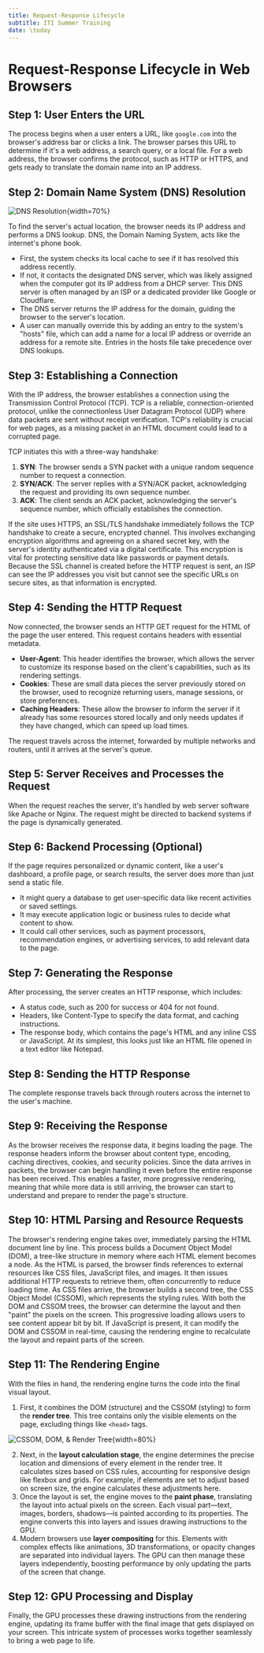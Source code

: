 ```yaml
---
title: Request-Response Lifecycle
subtitle: ITI Summer Training
date: \today
---
```


# Request-Response Lifecycle in Web Browsers

## **Step 1: User Enters the URL**

The process begins when a user enters a URL, like `google.com` into the browser's address bar or clicks a link. The browser parses this URL to determine if it's a web address, a search query, or a local file. For a web address, the browser confirms the protocol, such as HTTP or HTTPS, and gets ready to translate the domain name into an IP address.

## **Step 2: Domain Name System (DNS) Resolution**

![DNS Resolution](images/dns-resolution.png){width=70%}

To find the server's actual location, the browser needs its IP address and performs a DNS lookup. DNS, the Domain Naming System, acts like the internet's phone book.

- First, the system checks its local cache to see if it has resolved this address recently.
- If not, it contacts the designated DNS server, which was likely assigned when the computer got its IP address from a DHCP server. This DNS server is often managed by an ISP or a dedicated provider like Google or Cloudflare.
- The DNS server returns the IP address for the domain, guiding the browser to the server's location.
- A user can manually override this by adding an entry to the system's "hosts" file, which can add a name for a local IP address or override an address for a remote site. Entries in the hosts file take precedence over DNS lookups.

## **Step 3: Establishing a Connection**

With the IP address, the browser establishes a connection using the Transmission Control Protocol (TCP). TCP is a reliable, connection-oriented protocol, unlike the connectionless User Datagram Protocol (UDP) where data packets are sent without receipt verification. TCP's reliability is crucial for web pages, as a missing packet in an HTML document could lead to a corrupted page.

TCP initiates this with a three-way handshake:

1.  **SYN**: The browser sends a SYN packet with a unique random sequence number to request a connection.
2.  **SYN/ACK**: The server replies with a SYN/ACK packet, acknowledging the request and providing its own sequence number.
3.  **ACK**: The client sends an ACK packet, acknowledging the server's sequence number, which officially establishes the connection.

If the site uses HTTPS, an SSL/TLS handshake immediately follows the TCP handshake to create a secure, encrypted channel. This involves exchanging encryption algorithms and agreeing on a shared secret key, with the server's identity authenticated via a digital certificate. This encryption is vital for protecting sensitive data like passwords or payment details. Because the SSL channel is created before the HTTP request is sent, an ISP can see the IP addresses you visit but cannot see the specific URLs on secure sites, as that information is encrypted.

## **Step 4: Sending the HTTP Request**

Now connected, the browser sends an HTTP GET request for the HTML of the page the user entered. This request contains headers with essential metadata.

- **User-Agent**: This header identifies the browser, which allows the server to customize its response based on the client's capabilities, such as its rendering settings.
- **Cookies**: These are small data pieces the server previously stored on the browser, used to recognize returning users, manage sessions, or store preferences.
- **Caching Headers**: These allow the browser to inform the server if it already has some resources stored locally and only needs updates if they have changed, which can speed up load times.

The request travels across the internet, forwarded by multiple networks and routers, until it arrives at the server's queue.

## **Step 5: Server Receives and Processes the Request**

When the request reaches the server, it's handled by web server software like Apache or Nginx. The request might be directed to backend systems if the page is dynamically generated.

## **Step 6: Backend Processing (Optional)**

If the page requires personalized or dynamic content, like a user's dashboard, a profile page, or search results, the server does more than just send a static file.

- It might query a database to get user-specific data like recent activities or saved settings.
- It may execute application logic or business rules to decide what content to show.
- It could call other services, such as payment processors, recommendation engines, or advertising services, to add relevant data to the page.

## **Step 7: Generating the Response**

After processing, the server creates an HTTP response, which includes:

- A status code, such as 200 for success or 404 for not found.
- Headers, like Content-Type to specify the data format, and caching instructions.
- The response body, which contains the page's HTML and any inline CSS or JavaScript. At its simplest, this looks just like an HTML file opened in a text editor like Notepad.

## **Step 8: Sending the HTTP Response**

The complete response travels back through routers across the internet to the user's machine.

## **Step 9: Receiving the Response**

As the browser receives the response data, it begins loading the page. The response headers inform the browser about content type, encoding, caching directives, cookies, and security policies. Since the data arrives in packets, the browser can begin handling it even before the entire response has been received. This enables a faster, more progressive rendering, meaning that while more data is still arriving, the browser can start to understand and prepare to render the page's structure.

## **Step 10: HTML Parsing and Resource Requests**

The browser's rendering engine takes over, immediately parsing the HTML document line by line. This process builds a Document Object Model (DOM), a tree-like structure in memory where each HTML element becomes a node. As the HTML is parsed, the browser finds references to external resources like CSS files, JavaScript files, and images. It then issues additional HTTP requests to retrieve them, often concurrently to reduce loading time. As CSS files arrive, the browser builds a second tree, the CSS Object Model (CSSOM), which represents the styling rules. With both the DOM and CSSOM trees, the browser can determine the layout and then "paint" the pixels on the screen. This progressive loading allows users to see content appear bit by bit. If JavaScript is present, it can modify the DOM and CSSOM in real-time, causing the rendering engine to recalculate the layout and repaint parts of the screen.

## **Step 11: The Rendering Engine**

With the files in hand, the rendering engine turns the code into the final visual layout.

1.  First, it combines the DOM (structure) and the CSSOM (styling) to form the **render tree**. This tree contains only the visible elements on the page, excluding things like `<head>` tags.

![CSSOM, DOM, & Render Tree](images/cssom-dom-render-tree.png){width=80%}

2.  Next, in the **layout calculation stage**, the engine determines the precise location and dimensions of every element in the render tree. It calculates sizes based on CSS rules, accounting for responsive design like flexbox and grids. For example, if elements are set to adjust based on screen size, the engine calculates these adjustments here.
3.  Once the layout is set, the engine moves to the **paint phase**, translating the layout into actual pixels on the screen. Each visual part—text, images, borders, shadows—is painted according to its properties. The engine converts this into layers and issues drawing instructions to the GPU.
4.  Modern browsers use **layer compositing** for this. Elements with complex effects like animations, 3D transformations, or opacity changes are separated into individual layers. The GPU can then manage these layers independently, boosting performance by only updating the parts of the screen that change.

## **Step 12: GPU Processing and Display**

Finally, the GPU processes these drawing instructions from the rendering engine, updating its frame buffer with the final image that gets displayed on your screen. This intricate system of processes works together seamlessly to bring a web page to life.
